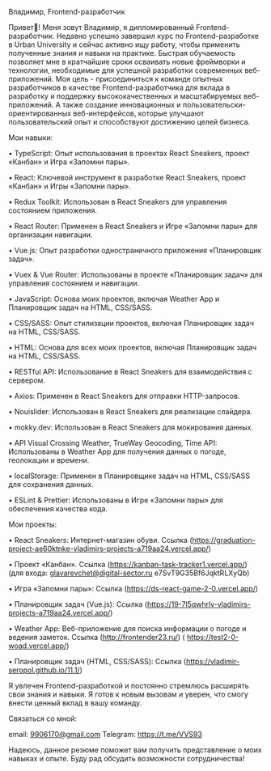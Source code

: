 

Владимир, Frontend-разработчик

Привет👋! Меня зовут Владимир,  я дипломированный Frontend-разработчик. Недавно успешно завершил курс по Frontend-разработке в Urban University и сейчас активно ищу работу, чтобы применить полученные знания и навыки на практике.
 Быстрая обучаемость позволяет мне в кратчайшие сроки осваивать новые фреймворки и технологии, необходимые для успешной разработки современных веб-приложений. Моя цель  - присоединиться к команде опытных разработчиков в качестве Frontend-разработчика
 для вклада в разработку и поддержку высококачественных и масштабируемых веб-приложений. А также создание инновационных и пользовательски-ориентированных веб-интерфейсов, которые улучшают пользовательский опыт и способствуют достижению целей бизнеса.

Мои навыки:

• TypeScript:  Опыт использования в проектах React Sneakers, проект «Канбан» и Игра «Запомни пары».

• React:  Ключевой инструмент в разработке React Sneakers, проект «Канбан» и Игры «Запомни пары».

• Redux Toolkit:  Использован в React Sneakers для управления состоянием приложения.

• React Router:  Применен в React Sneakers и Игре «Запомни пары» для организации навигации.

• Vue.js:  Опыт разработки одностраничного приложения «Планировщик задач».

• Vuex & Vue Router:  Использованы в проекте «Планировщик задач» для управления состоянием и навигации.

• JavaScript:  Основа моих проектов, включая Weather App и Планировщик задач на HTML, CSS/SASS.

• CSS/SASS:  Опыт стилизации проектов, включая Планировщик задач на HTML, CSS/SASS.

• HTML:  Основа для всех моих проектов, включая Планировщик задач на HTML, CSS/SASS.

• RESTful API:  Использование в React Sneakers для взаимодействия с сервером.

• Axios:  Применен в React Sneakers для отправки HTTP-запросов.

• Nouislider:  Использован в React Sneakers для реализации слайдера.

• mokky.dev:  Использован в React Sneakers для мокирования данных.

• API Visual Crossing Weather, TrueWay Geocoding, Time API:  Использованы в Weather App для получения данных о погоде, геолокации и времени.

• localStorage:  Применен в Планировщике задач на HTML, CSS/SASS для сохранения данных.

• ESLint & Prettier:  Использованы в Игре «Запомни пары» для обеспечения качества кода.


Мои проекты:

• React Sneakers: Интернет-магазин обуви. Ссылка (https://graduation-project-ae60ktnke-vladimirs-projects-a719aa24.vercel.app/)

• Проект «Канбан». Ссылка (https://kanban-task-tracker1.vercel.app/) (для входа:
glavarevchet@digital-sector.ru
e7SvT9G35Bf6JqktRLXyQb)

• Игра «Запомни пары»:  Ссылка (https://ds-react-game-2-0.vercel.app/)

• Планировщик задач (Vue.js):  Ссылка (https://19-7l5qwhrlv-vladimirs-projects-a719aa24.vercel.app/)

• Weather App: Веб-приложение для поиска информации о погоде и ведения заметок. Ссылка (http://frontender23.ru/)  ( 
             https://test2-0-woad.vercel.app/)

• Планировщик задач (HTML, CSS/SASS):  Ссылка (https://vladimir-seropol.github.io/11.1/)


Я увлечен Frontend-разработкой и постоянно стремлюсь расширять свои знания и навыки.  Я готов к новым вызовам и уверен, что смогу внести ценный вклад в вашу команду.


Связаться со мной:

email: 9906170@gmail.com
Telegram: https://t.me/VVS93


Надеюсь, данное резюме поможет вам получить представление о моих навыках и опыте. Буду рад обсудить возможности сотрудничества!



